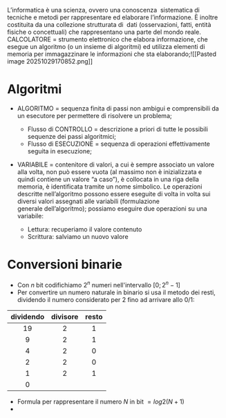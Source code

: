 
L’informatica è una scienza, ovvero una conoscenza  sistematica di tecniche e metodi per rappresentare ed elaborare l’informazione. È inoltre costituita da una collezione strutturata di 
dati (osservazioni, fatti, entità fisiche o concettuali) che rappresentano una parte del mondo reale.
	CALCOLATORE = strumento elettronico che elabora informazione, che esegue un algoritmo (o un insieme di algoritmi) ed utilizza elementi di memoria per immagazzinare le informazioni che sta elaborando;![[Pasted image 20251029170852.png]]	
# Algoritmi

- ALGORITMO = sequenza finita di passi non ambigui e comprensibili da un esecutore per permettere di risolvere un problema;
	- Flusso di CONTROLLO = descrizione a priori di tutte le possibili sequenze dei passi algoritmici;
	- Flusso di ESECUZIONE = sequenza di operazioni effettivamente seguita in esecuzione;

- VARIABILE = contenitore di valori, a cui è sempre associato un valore alla volta, non può essere vuota (al massimo non è inizializzata e quindi contiene un valore “a caso”), è collocata in una riga della memoria, è identificata tramite un nome simbolico. Le operazioni descritte nell’algoritmo possono essere eseguite di volta in volta sui diversi valori assegnati alle variabili (formulazione generale dell’algoritmo); possiamo eseguire due operazioni su una variabile:
	- Lettura: recuperiamo il valore contenuto
	- Scrittura: salviamo un nuovo valore

# Conversioni binarie

- Con *n* bit codifichiamo $2^n$ numeri nell'intervallo $[0; 2^n - 1]$
- Per convertire un numero naturale in binario si usa il metodo dei resti, dividendo il numero considerato per 2 fino ad arrivare allo 0/1: 

| dividendo | divisore | resto |
| :-------: | :------: | :---: |
|    19     |    2     |   1   |
|     9     |    2     |   1   |
|     4     |    2     |   0   |
|     2     |    2     |   0   |
|     1     |    2     |   1   |
|     0     |          |       |

- Formula per rappresentare il numero *N* in bit $=log2(N+1)$
- 